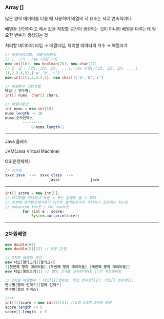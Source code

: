 ### Array []

많은 양의 데이터를 다룰 때 사용하며 배열의 각 요소는 서로 연속적이다.

배열을 선언한다고 해서 값을 저장할 공간이 생성되는 것이 아니라 배열을 다루는데 필요한 변수가 생성되는 것

처리할 데이터의 타입 → 배열타입, 처리할 데이터의 개수 → 배열크기

```java
// 배열생성방법, 배열사용방법
// 1. 크기 : new 타입[크기]
new int[10], new boolean[25], new char[27]
// 2. 값 : {값1, 값2, 값3, ....}, new 타입[]{값1, 값2, 값3, ....}
{1,2,3,4,5},{'a','b','c'}
new int[]{1,2,3,4,5}, new char[]{'a','b','c'}
```

```java
// 배열변수 선언방법
타입[] 변수명;
int[] nums; char[] chars; 
```

```java
// 배열사용법
int nums = new int[10]
nums.length -> 10
nums[숫자인덱스]
  		---------
			0~nums.length-1
```

---

Java 클래스

JVM(Java Virtual Machine)

OS(운영체제)

```java
// 컴파일
xxxx.java  -->  xxxx.class  -->
					javac	           java
```

---

```java
int[] score = new int[5];
// 데이터를 하나하나 꺼낼 수 있는 값들만 올 수 있다.
// 첫번째 엘리먼트에서부터 마지막 엘리먼트까지 하나하나 조회하는 for문
// enhanced for문 / for each문
		for (int e : score)
			System.out.println(e);
```

---

### 2차원배열

```java
new double[60]
new double[5][12] // 5행 12열
```

```java
// 2차원 배열의 생성
new 타입[행의크기][열의크기]
{{첫번째 행의 데이터들},{두번째 행의 데이터들},{세번째 행의 데이터들}}
new 타입[행의크기][] // 열의 크기를 생략하더라도 []은 작성해야함
```

```java
// 2차원 배열변수 : 타입[][]변수명; 타입 변수명[][]; 타입[] 변수명[];
변수명[행의 인덱스][열의 인덱스]
변수명[행의 인덱스]

//ex
int[][]score = new int[5][3]; //5행 3열의 2차원 배열
score.length -> 5
score[].length -> 3
```